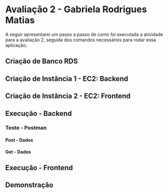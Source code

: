 # Avaliação 2 - Gabriela Rodrigues Matias 

A seguir apresentarei um passo a passo de como foi executada a atividade para a avaliação 2, seguida dos comandos necessários para rodar essa aplicação; 

## Criação de Banco RDS
## Criação de Instância 1 - EC2: Backend
## Criação de Instância 2 - EC2: Frontend
## Execução - Backend 
### Teste - Postman
#### Post - Dados
#### Get - Dados 
## Execução - Frontend
## Demonstração 
